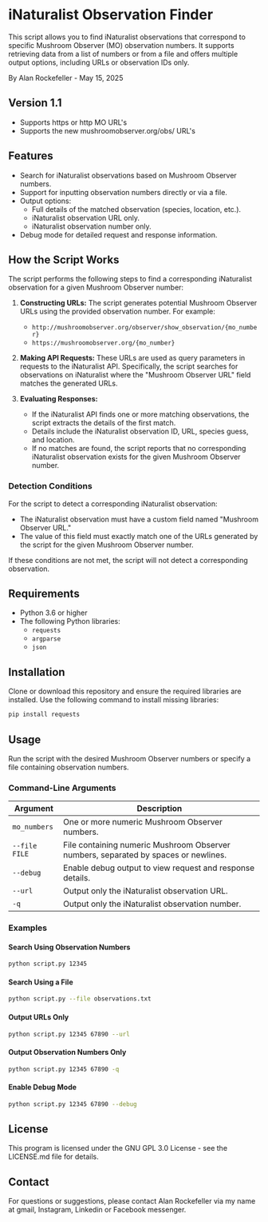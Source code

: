 # iNaturalist Observation Finder

This script allows you to find iNaturalist observations that correspond to specific Mushroom Observer (MO) observation numbers. It supports retrieving data from a list of numbers or from a file and offers multiple output options, including URLs or observation IDs only.

By Alan Rockefeller - May 15, 2025

## Version 1.1
- Supports https or http MO URL's
- Supports the new mushroomobserver.org/obs/ URL's

## Features
- Search for iNaturalist observations based on Mushroom Observer numbers.
- Support for inputting observation numbers directly or via a file.
- Output options:
  - Full details of the matched observation (species, location, etc.).
  - iNaturalist observation URL only.
  - iNaturalist observation number only.
- Debug mode for detailed request and response information.

## How the Script Works
The script performs the following steps to find a corresponding iNaturalist observation for a given Mushroom Observer number:

1. **Constructing URLs:**
   The script generates potential Mushroom Observer URLs using the provided observation number. For example:
   - `http://mushroomobserver.org/observer/show_observation/{mo_number}`
   - `https://mushroomobserver.org/{mo_number}`

2. **Making API Requests:**
   These URLs are used as query parameters in requests to the iNaturalist API. Specifically, the script searches for observations on iNaturalist where the "Mushroom Observer URL" field matches the generated URLs.

3. **Evaluating Responses:**
   - If the iNaturalist API finds one or more matching observations, the script extracts the details of the first match. 
   - Details include the iNaturalist observation ID, URL, species guess, and location.
   - If no matches are found, the script reports that no corresponding iNaturalist observation exists for the given Mushroom Observer number.

### Detection Conditions
For the script to detect a corresponding iNaturalist observation:
- The iNaturalist observation must have a custom field named "Mushroom Observer URL."
- The value of this field must exactly match one of the URLs generated by the script for the given Mushroom Observer number.

If these conditions are not met, the script will not detect a corresponding observation.

## Requirements
- Python 3.6 or higher
- The following Python libraries:
  - `requests`
  - `argparse`
  - `json`

## Installation
Clone or download this repository and ensure the required libraries are installed. Use the following command to install missing libraries:
```bash
pip install requests
```

## Usage
Run the script with the desired Mushroom Observer numbers or specify a file containing observation numbers.

### Command-Line Arguments
| Argument         | Description                                                                 |
|------------------|-----------------------------------------------------------------------------|
| `mo_numbers`     | One or more numeric Mushroom Observer numbers.                            |
| `--file FILE`    | File containing numeric Mushroom Observer numbers, separated by spaces or newlines. |
| `--debug`        | Enable debug output to view request and response details.                 |
| `--url`          | Output only the iNaturalist observation URL.                              |
| `-q`             | Output only the iNaturalist observation number.                          |

### Examples
#### Search Using Observation Numbers
```bash
python script.py 12345 
```

#### Search Using a File
```bash
python script.py --file observations.txt
```

#### Output URLs Only
```bash
python script.py 12345 67890 --url
```

#### Output Observation Numbers Only
```bash
python script.py 12345 67890 -q
```

#### Enable Debug Mode
```bash
python script.py 12345 67890 --debug
```

## License
This program is licensed under the GNU GPL 3.0 License - see the LICENSE.md file for details.

## Contact
For questions or suggestions, please contact Alan Rockefeller via my name at gmail, Instagram, Linkedin or Facebook messenger.

